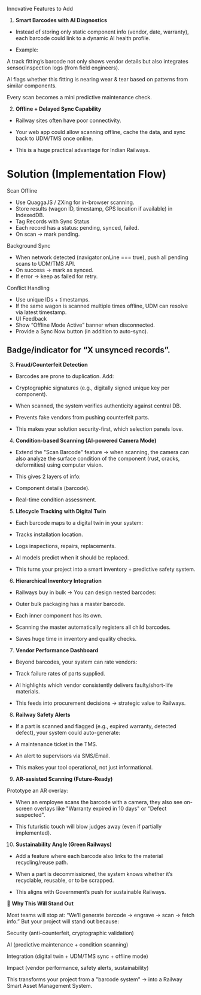 Innovative Features to Add
1. **Smart Barcodes with AI Diagnostics**

- Instead of storing only static component info (vendor, date, warranty), each barcode could link to a dynamic AI health profile.

- Example:

A track fitting’s barcode not only shows vendor details but also integrates sensor/inspection logs (from field engineers).

AI flags whether this fitting is nearing wear & tear based on patterns from similar components.

Every scan becomes a mini predictive maintenance check.

2. **Offline + Delayed Sync Capability**

- Railway sites often have poor connectivity.

- Your web app could allow scanning offline, cache the data, and sync back to UDM/TMS once online.

- This is a huge practical advantage for Indian Railways.

# **Solution** (Implementation Flow)
Scan Offline

- Use QuaggaJS / ZXing for in-browser scanning.
- Store results (wagon ID, timestamp, GPS location if available) in IndexedDB.
- Tag Records with Sync Status
- Each record has a status: pending, synced, failed.
- On scan → mark pending.

Background Sync

- When network detected (navigator.onLine === true), push all pending scans to UDM/TMS API.
- On success → mark as synced.
- If error → keep as failed for retry.

Conflict Handling

- Use unique IDs + timestamps.
- If the same wagon is scanned multiple times offline, UDM can resolve via latest timestamp.
- UI Feedback
- Show “Offline Mode Active” banner when disconnected.
- Provide a Sync Now button (in addition to auto-sync).

Badge/indicator for “X unsynced records”.
--------

3. **Fraud/Counterfeit Detection**

- Barcodes are prone to duplication. Add:

- Cryptographic signatures (e.g., digitally signed unique key per component).

- When scanned, the system verifies authenticity against central DB.

- Prevents fake vendors from pushing counterfeit parts.

- This makes your solution security-first, which selection panels love.

4. **Condition-based Scanning (AI-powered Camera Mode)**

- Extend the "Scan Barcode" feature → when scanning, the camera can also analyze the surface condition of the component (rust, cracks, deformities) using computer vision.

- This gives 2 layers of info:

- Component details (barcode).

- Real-time condition assessment.

5. **Lifecycle Tracking with Digital Twin**

- Each barcode maps to a digital twin in your system:

- Tracks installation location.

- Logs inspections, repairs, replacements.

- AI models predict when it should be replaced.

- This turns your project into a smart inventory + predictive safety system.

6. **Hierarchical Inventory Integration**

- Railways buy in bulk → You can design nested barcodes:

- Outer bulk packaging has a master barcode.

- Each inner component has its own.

- Scanning the master automatically registers all child barcodes.

- Saves huge time in inventory and quality checks.

7. **Vendor Performance Dashboard**

- Beyond barcodes, your system can rate vendors:

- Track failure rates of parts supplied.

- AI highlights which vendor consistently delivers faulty/short-life materials.

- This feeds into procurement decisions → strategic value to Railways.

8. **Railway Safety Alerts**

- If a part is scanned and flagged (e.g., expired warranty, detected defect), your system could auto-generate:

- A maintenance ticket in the TMS.

- An alert to supervisors via SMS/Email.

- This makes your tool operational, not just informational.

9. **AR-assisted Scanning (Future-Ready)**

Prototype an AR overlay:

- When an employee scans the barcode with a camera, they also see on-screen overlays like "Warranty expired in 10 days" or "Defect suspected".

- This futuristic touch will blow judges away (even if partially implemented).

10. **Sustainability Angle (Green Railways)**

- Add a feature where each barcode also links to the material recycling/reuse path.

- When a part is decommissioned, the system knows whether it’s recyclable, reusable, or to be scrapped.

- This aligns with Government’s push for sustainable Railways.

🌟 **Why This Will Stand Out**

Most teams will stop at: “We’ll generate barcode → engrave → scan → fetch info.”
But your project will stand out because:

Security (anti-counterfeit, cryptographic validation)

AI (predictive maintenance + condition scanning)

Integration (digital twin + UDM/TMS sync + offline mode)

Impact (vendor performance, safety alerts, sustainability)

This transforms your project from a "barcode system" → into a Railway Smart Asset Management System.
